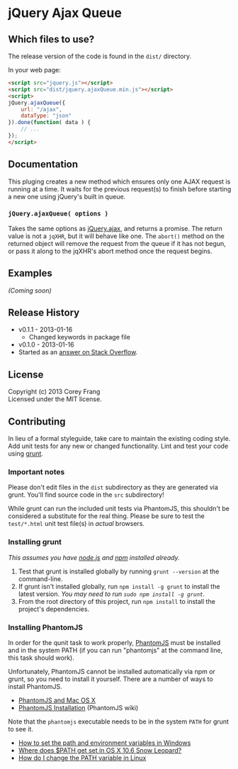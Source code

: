 # jQuery Ajax Queue

## Which files to use?
The release version of the code is found in the `dist/` directory.

In your web page:

```html
<script src="jquery.js"></script>
<script src="dist/jquery.ajaxQueue.min.js"></script>
<script>
jQuery.ajaxQueue({
	url: "/ajax",
	dataType: "json"
}).done(function( data ) {
	// ...
});
</script>
```

## Documentation

This pluging creates a new method which ensures only one AJAX request is running at a time.  It waits for the previous request(s) to finish before starting a new one using jQuery's built in queue.

### `jQuery.ajaxQueue( options )` 
Takes the same options as [jQuery.ajax](http://api.jquery.com/jQuery.ajax), and returns a promise.  The return value is not a `jqXHR`, but it will behave like one.  The `abort()` method on the returned object will remove the request from the queue if it has not begun, or pass it along to the jqXHR's abort method once the request begins.

## Examples
_(Coming soon)_

## Release History

* v0.1.1 - 2013-01-16 
	* Changed keywords in package file
* v0.1.0 - 2013-01-16
* Started as an [answer on Stack Overflow](http://stackoverflow.com/a/3035268/91914).

## License
Copyright (c) 2013 Corey Frang  
Licensed under the MIT license.

## Contributing
In lieu of a formal styleguide, take care to maintain the existing coding style. Add unit tests for any new or changed functionality. Lint and test your code using [grunt](https://github.com/cowboy/grunt).

### Important notes
Please don't edit files in the `dist` subdirectory as they are generated via grunt. You'll find source code in the `src` subdirectory!

While grunt can run the included unit tests via PhantomJS, this shouldn't be considered a substitute for the real thing. Please be sure to test the `test/*.html` unit test file(s) in _actual_ browsers.

### Installing grunt
_This assumes you have [node.js](http://nodejs.org/) and [npm](http://npmjs.org/) installed already._

1. Test that grunt is installed globally by running `grunt --version` at the command-line.
1. If grunt isn't installed globally, run `npm install -g grunt` to install the latest version. _You may need to run `sudo npm install -g grunt`._
1. From the root directory of this project, run `npm install` to install the project's dependencies.

### Installing PhantomJS

In order for the qunit task to work properly, [PhantomJS](http://www.phantomjs.org/) must be installed and in the system PATH (if you can run "phantomjs" at the command line, this task should work).

Unfortunately, PhantomJS cannot be installed automatically via npm or grunt, so you need to install it yourself. There are a number of ways to install PhantomJS.

* [PhantomJS and Mac OS X](http://ariya.ofilabs.com/2012/02/phantomjs-and-mac-os-x.html)
* [PhantomJS Installation](http://code.google.com/p/phantomjs/wiki/Installation) (PhantomJS wiki)

Note that the `phantomjs` executable needs to be in the system `PATH` for grunt to see it.

* [How to set the path and environment variables in Windows](http://www.computerhope.com/issues/ch000549.htm)
* [Where does $PATH get set in OS X 10.6 Snow Leopard?](http://superuser.com/questions/69130/where-does-path-get-set-in-os-x-10-6-snow-leopard)
* [How do I change the PATH variable in Linux](https://www.google.com/search?q=How+do+I+change+the+PATH+variable+in+Linux)
